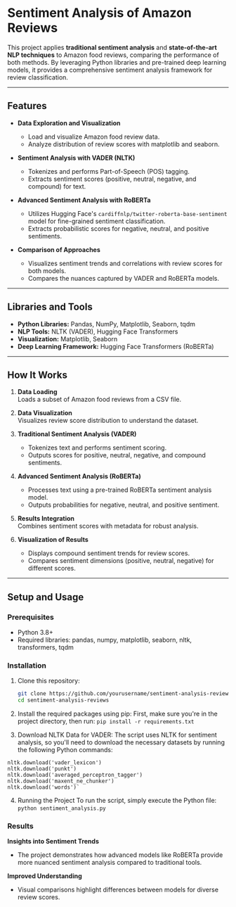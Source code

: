 # Sentiment Analysis of Amazon Reviews

This project applies **traditional sentiment analysis** and **state-of-the-art NLP techniques** to Amazon food reviews, comparing the performance of both methods. By leveraging Python libraries and pre-trained deep learning models, it provides a comprehensive sentiment analysis framework for review classification.

---

## Features
- **Data Exploration and Visualization**  
  - Load and visualize Amazon food review data.  
  - Analyze distribution of review scores with matplotlib and seaborn.

- **Sentiment Analysis with VADER (NLTK)**  
  - Tokenizes and performs Part-of-Speech (POS) tagging.  
  - Extracts sentiment scores (positive, neutral, negative, and compound) for text.

- **Advanced Sentiment Analysis with RoBERTa**  
  - Utilizes Hugging Face's `cardiffnlp/twitter-roberta-base-sentiment` model for fine-grained sentiment classification.  
  - Extracts probabilistic scores for negative, neutral, and positive sentiments.

- **Comparison of Approaches**  
  - Visualizes sentiment trends and correlations with review scores for both models.  
  - Compares the nuances captured by VADER and RoBERTa models.

---

## Libraries and Tools
- **Python Libraries:** Pandas, NumPy, Matplotlib, Seaborn, tqdm  
- **NLP Tools:** NLTK (VADER), Hugging Face Transformers  
- **Visualization:** Matplotlib, Seaborn  
- **Deep Learning Framework:** Hugging Face Transformers (RoBERTa)

---

## How It Works
1. **Data Loading**  
   Loads a subset of Amazon food reviews from a CSV file.

2. **Data Visualization**  
   Visualizes review score distribution to understand the dataset.

3. **Traditional Sentiment Analysis (VADER)**  
   - Tokenizes text and performs sentiment scoring.  
   - Outputs scores for positive, neutral, negative, and compound sentiments.

4. **Advanced Sentiment Analysis (RoBERTa)**  
   - Processes text using a pre-trained RoBERTa sentiment analysis model.  
   - Outputs probabilities for negative, neutral, and positive sentiment.

5. **Results Integration**  
   Combines sentiment scores with metadata for robust analysis.

6. **Visualization of Results**  
   - Displays compound sentiment trends for review scores.  
   - Compares sentiment dimensions (positive, neutral, negative) for different scores.

---

## Setup and Usage
### Prerequisites
- Python 3.8+
- Required libraries: pandas, numpy, matplotlib, seaborn, nltk, transformers, tqdm

### Installation
1. Clone this repository:  
   ```bash
   git clone https://github.com/yourusername/sentiment-analysis-reviews.git
   cd sentiment-analysis-reviews
2. Install the required packages using pip:
First, make sure you're in the project directory, then run:
    `pip install -r requirements.txt`

3. Download NLTK Data for VADER:
The script uses NLTK for sentiment analysis, so you'll need to download the necessary datasets by running the following Python commands:
```import nltk
nltk.download('vader_lexicon')
nltk.download('punkt')
nltk.download('averaged_perceptron_tagger')
nltk.download('maxent_ne_chunker')
nltk.download('words')`
```
4. Running the Project
To run the script, simply execute the Python file:
  `python sentiment_analysis.py`

### Results
**Insights into Sentiment Trends**
- The project demonstrates how advanced models like RoBERTa provide more nuanced sentiment analysis compared to traditional tools.

**Improved Understanding**
- Visual comparisons highlight differences between models for diverse review scores.

